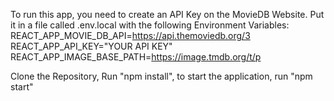 To run this app, you need to create an API Key on the MovieDB Website.
Put it in a file called .env.local with the following Environment Variables:
REACT_APP_MOVIE_DB_API=https://api.themoviedb.org/3
REACT_APP_API_KEY="YOUR API KEY"
REACT_APP_IMAGE_BASE_PATH=https://image.tmdb.org/t/p


Clone the Repository, Run "npm install", to start the application, run "npm start"
